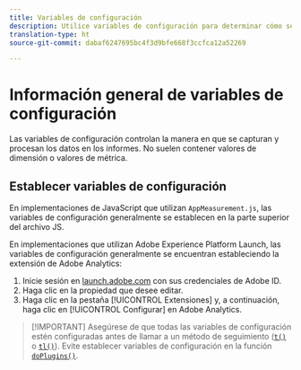 ```yaml
---
title: Variables de configuración
description: Utilice variables de configuración para determinar cómo se recopilan los datos.
translation-type: ht
source-git-commit: dabaf6247695bc4f3d9bfe668f3ccfca12a52269

---
```



# Información general de variables de configuración

Las variables de configuración controlan la manera en que se capturan y procesan los datos en los informes. No suelen contener valores de dimensión o valores de métrica.

## Establecer variables de configuración

En implementaciones de JavaScript que utilizan `AppMeasurement.js`, las variables de configuración generalmente se establecen en la parte superior del archivo JS.

En implementaciones que utilizan Adobe Experience Platform Launch, las variables de configuración generalmente se encuentran estableciendo la extensión de Adobe Analytics:

1. Inicie sesión en [launch.adobe.com](https://launch.adobe.com) con sus credenciales de Adobe ID.
2. Haga clic en la propiedad que desee editar.
3. Haga clic en la pestaña [!UICONTROL Extensiones] y, a continuación, haga clic en [!UICONTROL Configurar] en Adobe Analytics.

>[!IMPORTANT] Asegúrese de que todas las variables de configuración estén configuradas antes de llamar a un método de seguimiento ([`t()`](../functions/t-method.md) o [`tl()`](../functions/tl-method.md)). Evite establecer variables de configuración en la función [`doPlugins()`](../functions/doplugins.md).
